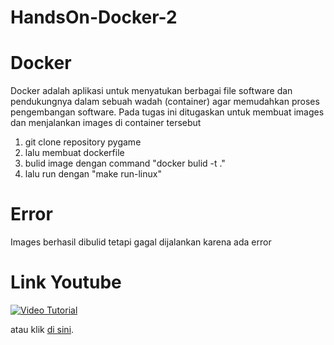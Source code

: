 # HandsOn-Docker-2

# Docker

Docker adalah aplikasi untuk menyatukan berbagai file software dan pendukungnya dalam sebuah wadah (container) agar memudahkan proses pengembangan software. Pada tugas ini ditugaskan untuk membuat images dan menjalankan images di container tersebut
1.  git clone repository pygame
2.  lalu membuat dockerfile
3.  bulid image dengan command "docker bulid -t <nama> ."
4.  lalu run dengan "make run-linux"

# Error
 
  Images berhasil dibulid tetapi gagal dijalankan karena ada error
  
# Link Youtube
  
[![Video Tutorial](mq2.png)](https://youtu.be/p8-4Z5K24Is)

atau klik [di sini](https://youtu.be/p8-4Z5K24Is).
